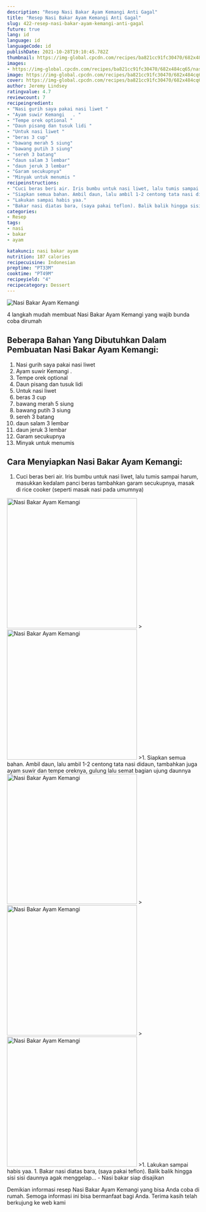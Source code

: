 ```yaml
---
description: "Resep Nasi Bakar Ayam Kemangi Anti Gagal"
title: "Resep Nasi Bakar Ayam Kemangi Anti Gagal"
slug: 422-resep-nasi-bakar-ayam-kemangi-anti-gagal
future: true
lang: id
language: id
languageCode: id
publishDate: 2021-10-28T19:10:45.782Z 
thumbnail: https://img-global.cpcdn.com/recipes/ba821cc91fc30470/682x484cq65/nasi-bakar-ayam-kemangi-foto-resep-utama.png
images:
- https://img-global.cpcdn.com/recipes/ba821cc91fc30470/682x484cq65/nasi-bakar-ayam-kemangi-foto-resep-utama.png
image: https://img-global.cpcdn.com/recipes/ba821cc91fc30470/682x484cq65/nasi-bakar-ayam-kemangi-foto-resep-utama.png
cover: https://img-global.cpcdn.com/recipes/ba821cc91fc30470/682x484cq65/nasi-bakar-ayam-kemangi-foto-resep-utama.png
author: Jeremy Lindsey
ratingvalue: 4.7
reviewcount: 7
recipeingredient:
- "Nasi gurih saya pakai nasi liwet "
- "Ayam suwir Kemangi   . "
- "Tempe orek optional "
- "Daun pisang dan tusuk lidi "
- "Untuk nasi liwet "
- "beras 3 cup"
- "bawang merah 5 siung"
- "bawang putih 3 siung"
- "sereh 3 batang"
- "daun salam 3 lembar"
- "daun jeruk 3 lembar"
- "Garam secukupnya"
- "Minyak untuk menumis "
recipeinstructions:
- "Cuci beras beri air. Iris bumbu untuk nasi liwet, lalu tumis sampai harum, masukkan kedalam panci beras tambahkan garam secukupnya, masak di rice cooker (seperti masak nasi pada umumnya)"
- "Siapkan semua bahan. Ambil daun, lalu ambil 1-2 centong tata nasi didaun, tambahkan juga ayam suwir dan tempe oreknya, gulung lalu semat bagian ujung daunnya"
- "Lakukan sampai habis yaa."
- "Bakar nasi diatas bara, (saya pakai teflon). Balik balik hingga sisi sisi daunnya agak menggelap...  Nasi bakar siap disajikan"
categories:
- Resep
tags:
- nasi
- bakar
- ayam

katakunci: nasi bakar ayam 
nutrition: 187 calories
recipecuisine: Indonesian
preptime: "PT33M"
cooktime: "PT49M"
recipeyield: "4"
recipecategory: Dessert
---
```



![Nasi Bakar Ayam Kemangi](https://img-global.cpcdn.com/recipes/ba821cc91fc30470/682x484cq65/nasi-bakar-ayam-kemangi-foto-resep-utama.png)

4 langkah mudah membuat  Nasi Bakar Ayam Kemangi yang wajib bunda coba dirumah

<!--inarticleads1-->

## Beberapa Bahan Yang Dibutuhkan Dalam Pembuatan Nasi Bakar Ayam Kemangi:

1. Nasi gurih saya pakai nasi liwet 
1. Ayam suwir Kemangi   . 
1. Tempe orek optional 
1. Daun pisang dan tusuk lidi 
1. Untuk nasi liwet 
1. beras 3 cup
1. bawang merah 5 siung
1. bawang putih 3 siung
1. sereh 3 batang
1. daun salam 3 lembar
1. daun jeruk 3 lembar
1. Garam secukupnya
1. Minyak untuk menumis 



<!--inarticleads2-->

## Cara Menyiapkan Nasi Bakar Ayam Kemangi:

1. Cuci beras beri air. Iris bumbu untuk nasi liwet, lalu tumis sampai harum, masukkan kedalam panci beras tambahkan garam secukupnya, masak di rice cooker (seperti masak nasi pada umumnya)
<img class="lazyload" data-src="https://img-global.cpcdn.com/steps/b5964bf71b800100/160x128cq70/nasi-bakar-ayam-kemangi-langkah-memasak-1-foto.png" alt="Nasi Bakar Ayam Kemangi" width="340" height="340">
><img class="lazyload" data-src="https://img-global.cpcdn.com/steps/9f2ae27c9e914976/160x128cq70/nasi-bakar-ayam-kemangi-langkah-memasak-1-foto.png" alt="Nasi Bakar Ayam Kemangi" width="340" height="340">
>1. Siapkan semua bahan. Ambil daun, lalu ambil 1-2 centong tata nasi didaun, tambahkan juga ayam suwir dan tempe oreknya, gulung lalu semat bagian ujung daunnya
<img class="lazyload" data-src="https://img-global.cpcdn.com/steps/94dab3a2033b8ad4/160x128cq70/nasi-bakar-ayam-kemangi-langkah-memasak-2-foto.png" alt="Nasi Bakar Ayam Kemangi" width="340" height="340">
><img class="lazyload" data-src="https://img-global.cpcdn.com/steps/4970c9ec2384e5e7/160x128cq70/nasi-bakar-ayam-kemangi-langkah-memasak-2-foto.png" alt="Nasi Bakar Ayam Kemangi" width="340" height="340">
><img class="lazyload" data-src="https://img-global.cpcdn.com/steps/97541f0ce49c80e8/160x128cq70/nasi-bakar-ayam-kemangi-langkah-memasak-2-foto.png" alt="Nasi Bakar Ayam Kemangi" width="340" height="340">
>1. Lakukan sampai habis yaa.
1. Bakar nasi diatas bara, (saya pakai teflon). Balik balik hingga sisi sisi daunnya agak menggelap...  - Nasi bakar siap disajikan




Demikian informasi  resep Nasi Bakar Ayam Kemangi   yang bisa Anda coba di rumah. Semoga informasi ini bisa bermanfaat bagi Anda. Terima kasih telah berkujung ke web kami
